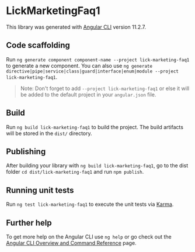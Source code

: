 # LickMarketingFaq1

This library was generated with [Angular CLI](https://github.com/angular/angular-cli) version 11.2.7.

## Code scaffolding

Run `ng generate component component-name --project lick-marketing-faq1` to generate a new component. You can also use `ng generate directive|pipe|service|class|guard|interface|enum|module --project lick-marketing-faq1`.
> Note: Don't forget to add `--project lick-marketing-faq1` or else it will be added to the default project in your `angular.json` file. 

## Build

Run `ng build lick-marketing-faq1` to build the project. The build artifacts will be stored in the `dist/` directory.

## Publishing

After building your library with `ng build lick-marketing-faq1`, go to the dist folder `cd dist/lick-marketing-faq1` and run `npm publish`.

## Running unit tests

Run `ng test lick-marketing-faq1` to execute the unit tests via [Karma](https://karma-runner.github.io).

## Further help

To get more help on the Angular CLI use `ng help` or go check out the [Angular CLI Overview and Command Reference](https://angular.io/cli) page.
